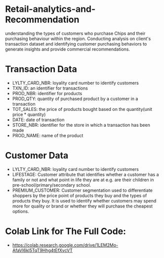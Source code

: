 # Retail-analytics-and-Recommendation
understanding the types of customers who purchase Chips and their purchasing behaviour within the region.
Conducting analysis on client's transaction dataset and identifying customer purchasing behaviors to generate insights and provide commercial recommendations.

# Transaction Data
* LYLTY_CARD_NBR: loyality card number to identify customers
* TXN_ID: an identifier for transactions
* PROD_NBR: identifier for products
* PROD_QTY: quantity of purchased product by a customer in a transaction
* TOT_SALES: the price of products bought based on the quantity(unit price * quantity)
* DATE: date of transaction
* STORE_NBR: identifier for the store in which a transaction has been made
* PROD_NAME: name of the product

# Customer Data
* LYLTY_CARD_NBR: loyality card number to identify customers
* LIFESTAGE: Customer attribute that identifies whether a customer has a family or not and what point in life they are at e.g. are their children in pre-school/primary/secondary school.
* PREMIUM_CUSTOMER: Customer segmentation used to differentiate shoppers by the price point of products they buy and the types of products they buy. It is used to identify whether customers may spend more for quality or brand or whether they will purchase the cheapest options.

# Colab Link for The Full Code:
* https://colab.research.google.com/drive/1LEM2Mo-AfaVI6kl5TqT9Hhg4tEfXvcVT
